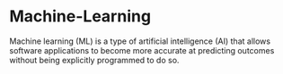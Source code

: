 # Machine-Learning
Machine learning (ML) is a type of artificial intelligence (AI) that allows software applications to become more accurate at predicting outcomes without being explicitly programmed to do so. 

